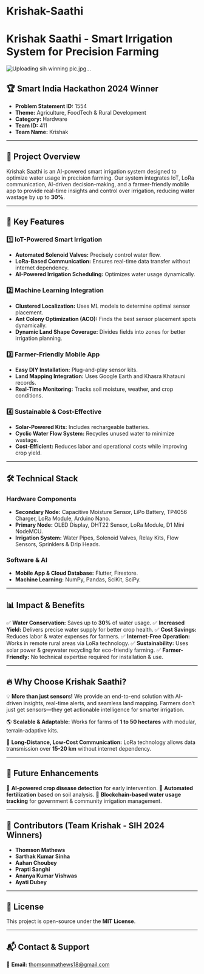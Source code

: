 # Krishak-Saathi
# Krishak Saathi - Smart Irrigation System for Precision Farming

![Uploading sih winning pic.jpg…]()


## 🏆 Smart India Hackathon 2024 Winner

- **Problem Statement ID:** 1554
- **Theme:** Agriculture, FoodTech & Rural Development
- **Category:** Hardware
- **Team ID:** 411
- **Team Name:** Krishak

---

## 🌱 Project Overview

Krishak Saathi is an AI-powered smart irrigation system designed to optimize water usage in precision farming. Our system integrates IoT, LoRa communication, AI-driven decision-making, and a farmer-friendly mobile app to provide real-time insights and control over irrigation, reducing water wastage by up to **30%**.

---

## 🚀 Key Features

### 1️⃣ IoT-Powered Smart Irrigation
- **Automated Solenoid Valves:** Precisely control water flow.
- **LoRa-Based Communication:** Ensures real-time data transfer without internet dependency.
- **AI-Powered Irrigation Scheduling:** Optimizes water usage dynamically.

### 2️⃣ Machine Learning Integration
- **Clustered Localization:** Uses ML models to determine optimal sensor placement.
- **Ant Colony Optimization (ACO):** Finds the best sensor placement spots dynamically.
- **Dynamic Land Shape Coverage:** Divides fields into zones for better irrigation planning.

### 3️⃣ Farmer-Friendly Mobile App
- **Easy DIY Installation:** Plug-and-play sensor kits.
- **Land Mapping Integration:** Uses Google Earth and Khasra Khatauni records.
- **Real-Time Monitoring:** Tracks soil moisture, weather, and crop conditions.

### 4️⃣ Sustainable & Cost-Effective
- **Solar-Powered Kits:** Includes rechargeable batteries.
- **Cyclic Water Flow System:** Recycles unused water to minimize wastage.
- **Cost-Efficient:** Reduces labor and operational costs while improving crop yield.

---

## 🛠 Technical Stack

### Hardware Components
- **Secondary Node:** Capacitive Moisture Sensor, LiPo Battery, TP4056 Charger, LoRa Module, Arduino Nano.
- **Primary Node:** OLED Display, DHT22 Sensor, LoRa Module, D1 Mini NodeMCU.
- **Irrigation System:** Water Pipes, Solenoid Valves, Relay Kits, Flow Sensors, Sprinklers & Drip Heads.

### Software & AI
- **Mobile App & Cloud Database:** Flutter, Firestore.
- **Machine Learning:** NumPy, Pandas, SciKit, SciPy.

---

## 📊 Impact & Benefits

✅ **Water Conservation:** Saves up to **30%** of water usage.
✅ **Increased Yield:** Delivers precise water supply for better crop health.
✅ **Cost Savings:** Reduces labor & water expenses for farmers.
✅ **Internet-Free Operation:** Works in remote rural areas via LoRa technology.
✅ **Sustainability:** Uses solar power & greywater recycling for eco-friendly farming.
✅ **Farmer-Friendly:** No technical expertise required for installation & use.

---

## 🔥 Why Choose Krishak Saathi?

💡 **More than just sensors!** We provide an end-to-end solution with AI-driven insights, real-time alerts, and seamless land mapping. Farmers don’t just get sensors—they get actionable intelligence for smarter irrigation.

🌎 **Scalable & Adaptable:** Works for farms of **1 to 50 hectares** with modular, terrain-adaptive kits.

📡 **Long-Distance, Low-Cost Communication:** LoRa technology allows data transmission over **15-20 km** without internet dependency.

---

## 📌 Future Enhancements

🔹 **AI-powered crop disease detection** for early intervention.
🔹 **Automated fertilization** based on soil analysis.
🔹 **Blockchain-based water usage tracking** for government & community irrigation management.

---

## 🤝 Contributors (Team Krishak - SIH 2024 Winners)

- **Thomson Mathews**  
- **Sarthak Kumar Sinha**  
- **Aahan Choubey**  
- **Prapti Sanghi**  
- **Ananya Kumar Vishwas**  
- **Ayati Dubey**  

---

## 📜 License

This project is open-source under the **MIT License**.

---

## 📬 Contact & Support

📧 **Email:** [thomsonmathews18@gmail.com](mailto:thomsonmathews18@gmail.com)

